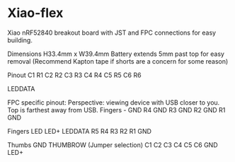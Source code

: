 # Xiao-flex
Xiao nRF52840 breakout board with JST and FPC connections for easy building.


Dimensions
H33.4mm x W39.4mm
Battery extends 5mm past top for easy removal (Recommend Kapton tape if shorts are a concern for some reason)

Pinout
  C1          R1
  C2          R2
  C3          R3
  C4          R4
  C5          R5
  C6          R6

  LEDDATA

FPC specific pinout:
  Perspective: viewing device with USB closer to you. Top is farthest away from USB.
Fingers - GND
    R4
    GND
    R3
    GND
    R2
    GND
    R1
    GND

Fingers LED
    LED+
    LEDDATA
    R5
    R4
    R3
    R2
    R1
    GND

Thumbs
    GND
    THUMBROW (Jumper selection)
    C1
    C2
    C3
    C4
    C5
    C6
    GND
    LED+
